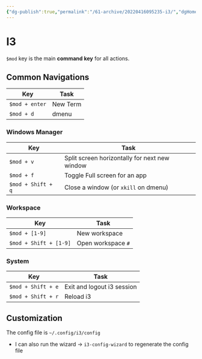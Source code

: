 ```yaml
---
{"dg-publish":true,"permalink":"/61-archive/20220416095235-i3/","dgHomeLink":true,"dgPassFrontmatter":false}
---
```



# I3

`$mod` key is the main **command key** for all actions.

## Common Navigations

| Key            | Task     |
| -------------- | -------- |
| `$mod + enter` | New Term |
| `$mod + d`     | dmenu    |

### Windows Manager

| Key                | Task                                          |
| ------------------ | --------------------------------------------- |
| `$mod + v`         | Split screen horizontally for next new window |
| `$mod + f`         | Toggle Full screen for an app                 |
| `$mod + Shift + q` | Close a window (or `xkill` on dmenu)          |

### Workspace

| Key                    | Task               |
| ---------------------- | ------------------ |
| `$mod + [1-9]`         | New workspace      |
| `$mod + Shift + [1-9]` | Open workspace `#` |

### System

| Key                | Task                       |
| ------------------ | -------------------------- |
| `$mod + Shift + e` | Exit and logout i3 session |
| `$mod + Shift + r` | Reload i3                  |

## Customization

The config file is `~/.config/i3/config`

- I can also run the wizard -> `i3-config-wizard` to regenerate the config file
